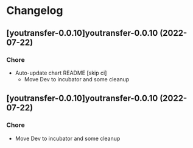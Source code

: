 # Changelog



## [youtransfer-0.0.10]youtransfer-0.0.10 (2022-07-22)

### Chore

- Auto-update chart README [skip ci]
  - Move Dev to incubator and some cleanup




## [youtransfer-0.0.10]youtransfer-0.0.10 (2022-07-22)

### Chore

- Move Dev to incubator and some cleanup
